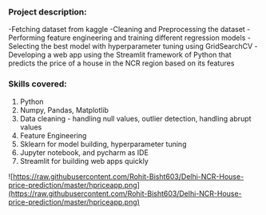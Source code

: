### Project description:
-Fetching dataset from kaggle
-Cleaning and Preprocessing the dataset 
-Performing feature engineering and training different regression models
-Selecting the best model with hyperparameter tuning using GridSearchCV
-Developing a web app using the Streamlit framework of Python that predicts the price of a house in the NCR region based on its features

### Skills covered:
1. Python
2. Numpy, Pandas, Matplotlib
3. Data cleaning - handling null values, outlier detection, handling abrupt values
4. Feature Engineering
5. Sklearn for model building, hyperparameter tuning
6. Jupyter notebook, and pycharm as IDE
7. Streamlit for building web apps quickly

![https://raw.githubusercontent.com/Rohit-Bisht603/Delhi-NCR-House-price-prediction/master/hpriceapp.png](https://raw.githubusercontent.com/Rohit-Bisht603/Delhi-NCR-House-price-prediction/master/hpriceapp.png)
